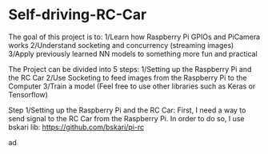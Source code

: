 # Self-driving-RC-Car
The goal of this project is to:
   1/Learn how Raspberry Pi GPIOs and PiCamera works
   2/Understand socketing and concurrency (streaming images)
   3/Apply previously learned NN models to something more fun and practical

The Project can be divided into 5 steps:
   1/Setting up the Raspberry Pi and the RC Car
   2/Use Socketing to feed images from the Raspberry Pi to the Computer 
   3/Train a model (Feel free to use other libraries such as Keras or Tensorflow)
   
Step 1/Setting up the Raspberry Pi and the RC Car:
   First, I need a way to send signal to the RC Car from the Raspberry Pi. In order to do so, I use bskari lib: https://github.com/bskari/pi-rc
   
ad
